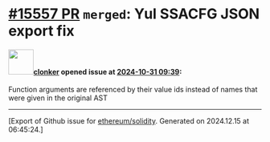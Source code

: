 # [\#15557 PR](https://github.com/ethereum/solidity/pull/15557) `merged`: Yul SSACFG JSON export fix

#### <img src="https://avatars.githubusercontent.com/u/1685266?v=4" width="50">[clonker](https://github.com/clonker) opened issue at [2024-10-31 09:39](https://github.com/ethereum/solidity/pull/15557):

Function arguments are referenced by their value ids instead of names that were given in the original AST




-------------------------------------------------------------------------------



[Export of Github issue for [ethereum/solidity](https://github.com/ethereum/solidity). Generated on 2024.12.15 at 06:45:24.]
